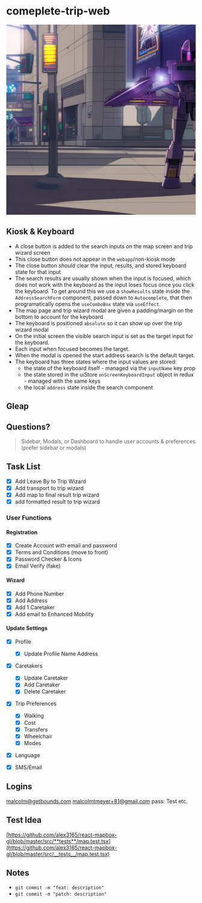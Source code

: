 # comeplete-trip-web

![blitzwing](blitzwing.jpg)

## Kiosk & Keyboard

- A close button is added to the search inputs on the map screen and trip wizard screen
- This close button does not appear in the `webapp`/non-kiosk mode
- The close button _should_ clear the input, results, and stored keyboard state for that input
- The search results are usually shown when the input is focused, which does not work with the keyboard as the input loses focus once you click the keyboard. To get around this we use a `showResults` state inside the `AddressSearchForm` component, passed down to `Autocomplete`, that then programatically opens the `useComboBox` state via `useEffect`.
- The map page and trip wizard modal are given a padding/margin on the bottom to account for the keyboard
- The keyboard is positioned `absolute` so it can show up over the trip wizard modal
- On the initial screen the visible search input is set as the target input for the keyboard.
- Each input when focused becomes the target.
- When the modal is opened the start address search is the default target.
- The keyboard has three states where the input values are stored:
  - the state of the keyboard itself - managed via the `inputName` key prop
  - the state stored in the uiStore `onScreenKeyboardInput` object in redux - managed with the same keys
  - the local `address` state inside the search component

## Gleap

## Questions?

> Sidebar, Modals, or Dashboard to handle user accounts & preferences (prefer sidebar or modals)

## Task List

- [x] Add Leave By to Trip Wizard
- [x] Add transport to trip wizard
- [x] Add map to final result trip wizard
- [x] add formatted result to trip wizard

### User Functions

#### Registration

- [x] Create Account with email and password
- [x] Terms and Conditions (move to front)
- [x] Password Checker & Icons
- [x] Email Verify (fake)

#### Wizard

- [x] Add Phone Number
- [x] Add Address
- [x] Add 1 Caretaker
- [x] Add email to Enhanced Mobility

#### Update Settings

- [x] Profile

  - [x] Update Profile Name Address

- [x] Caretakers

  - [x] Update Caretaker
  - [x] Add Caretaker
  - [x] Delete Caretaker

- [x] Trip Preferences

  - [x] Walking
  - [x] Cost
  - [x] Transfers
  - [x] Wheelchair
  - [x] Modes

- [x] Language
- [x] SMS/Email

## Logins

malcolm@getbounds.com
malcolmtmeyer+81@gmail.com
pass: Test etc.

## Test Idea

[https://github.com/alex3165/react-mapbox-gl/blob/master/src/**tests**/map.test.tsx](https://github.com/alex3165/react-mapbox-gl/blob/master/src/__tests__/map.test.tsx)

## Notes

- `git commit -m "feat: description"`
- `git commit -m "patch: description"`
